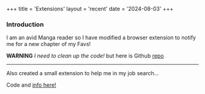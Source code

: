 +++
title = 'Extensions'
layout = 'recent'
date = '2024-08-03'
+++

### Introduction

I am an avid Manga reader so I have modified a browser extension to notify me for a new chapter of my Favs! 

**WARNING** *I need to clean up the code!* but here is Github [repo](https://github.com/fmcyamwe/manga-notifier)

----------------

Also created a small extension to help me in my job search...

Code and [info here!](https://github.com/fmcyamwe/jobby)
